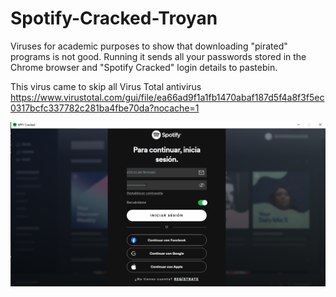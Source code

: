 # Spotify-Cracked-Troyan
Viruses for academic purposes to show that downloading "pirated" programs is not good. Running it sends all your passwords stored in the Chrome browser and "Spotify Cracked" login details to pastebin.

This virus came to skip all Virus Total antivirus
https://www.virustotal.com/gui/file/ea66ad9f1a1fb1470abaf187d5f4a8f3f5ec0317bcfc337782c281ba4fbe70da?nocache=1

<div align="center">
<img src="https://raw.githubusercontent.com/Sonklol/Spotify-Cracked-Troyan/main/cap.png"/>
</div>
